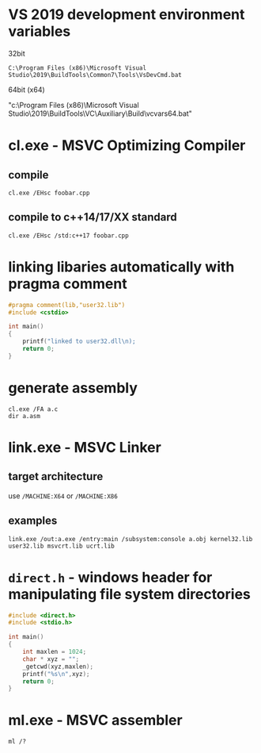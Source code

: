 # VS 2019 development environment variables

32bit

`C:\Program Files (x86)\Microsoft Visual Studio\2019\BuildTools\Common7\Tools\VsDevCmd.bat`

64bit (x64)

"c:\Program Files (x86)\Microsoft Visual Studio\2019\BuildTools\VC\Auxiliary\Build\vcvars64.bat"

# cl.exe - MSVC Optimizing Compiler

## compile

`cl.exe /EHsc foobar.cpp`

## compile to c++14/17/XX standard

`cl.exe /EHsc /std:c++17 foobar.cpp`

# linking libaries automatically with pragma comment

```c++
#pragma comment(lib,"user32.lib")
#include <cstdio>

int main()
{
	printf("linked to user32.dll\n);
	return 0;
}

```

# generate assembly

```
cl.exe /FA a.c
dir a.asm
```

# link.exe - MSVC Linker

## target architecture

use `/MACHINE:X64` or `/MACHINE:X86`

## examples

`link.exe /out:a.exe /entry:main /subsystem:console a.obj kernel32.lib user32.lib msvcrt.lib ucrt.lib`

# `direct.h` - windows header for manipulating file system directories

```c
#include <direct.h>
#include <stdio.h>

int main()
{
	int maxlen = 1024;
	char * xyz = "";
	_getcwd(xyz,maxlen);
	printf("%s\n",xyz);
	return 0;
}
```

# ml.exe - MSVC assembler

`ml /?`
